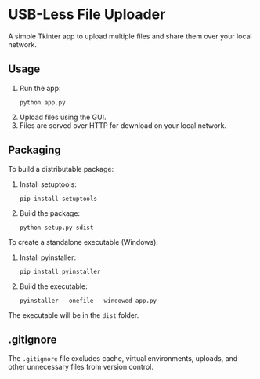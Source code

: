 # USB-Less File Uploader

A simple Tkinter app to upload multiple files and share them over your local network.

## Usage

1. Run the app:
    ```
    python app.py
    ```
2. Upload files using the GUI.
3. Files are served over HTTP for download on your local network.

## Packaging

To build a distributable package:

1. Install setuptools:
    ```
    pip install setuptools
    ```
2. Build the package:
    ```
    python setup.py sdist
    ```

To create a standalone executable (Windows):

1. Install pyinstaller:
    ```
    pip install pyinstaller
    ```
2. Build the executable:
    ```
    pyinstaller --onefile --windowed app.py
    ```

The executable will be in the `dist` folder.

## .gitignore

The `.gitignore` file excludes cache, virtual environments, uploads, and other unnecessary files from version control.